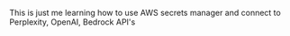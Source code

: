 This is just me learning how to use AWS secrets manager and connect to Perplexity, OpenAI, Bedrock API's
